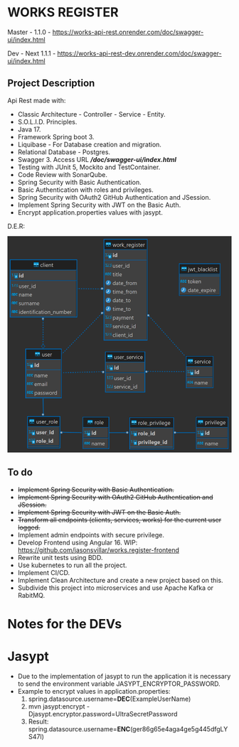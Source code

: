 # WORKS REGISTER
Master - 1.1.0 - https://works-api-rest.onrender.com/doc/swagger-ui/index.html

Dev - Next 1.1.1 - https://works-api-rest-dev.onrender.com/doc/swagger-ui/index.html

## Project Description

Api Rest made with:
- Classic Architecture - Controller - Service - Entity.
- S.O.L.I.D. Principles.
- Java 17.
- Framework Spring boot 3.
- Liquibase - For Database creation and migration.
- Relational Database - Postgres.
- Swagger 3. Access URL _**/doc/swagger-ui/index.html**_
- Testing with JUnit 5, Mockito and TestContainer.
- Code Review with SonarQube.
- Spring Security with Basic Authentication.
- Basic Authentication with roles and privileges.
- Spring Security with OAuth2 GitHub Authentication and JSession.
- Implement Spring Security with JWT on the Basic Auth.
- Encrypt application.properties values with jasypt.

D.E.R:

<img alt="der" src="readme/der.png" title="der" width="600"/>

## To do

- ~~Implement Spring Security with Basic Authentication.~~
- ~~Implement Spring Security with OAuth2 GitHub Authentication and JSession.~~
- ~~Implement Spring Security with JWT on the Basic Auth.~~
- ~~Transform all endpoints (clients, services, works) for the current user logged.~~
- Implement admin endpoints with secure privilege.
- Develop Frontend using Angular 16. WIP: https://github.com/jasonsvillar/works.register-frontend
- Rewrite unit tests using BDD.
- Use kubernetes to run all the project.
- Implement CI/CD.
- Implement Clean Architecture and create a new project based on this.
- Subdivide this project into microservices and use Apache Kafka or RabitMQ.

# Notes for the DEVs
# Jasypt
 - Due to the implementation of jasypt to run the application it is necessary to send the environment variable JASYPT_ENCRYPTOR_PASSWORD.
 - Example to encrypt values in application.properties:
   1. spring.datasource.username=**DEC**(ExampleUserName)
   2. mvn jasypt:encrypt -Djasypt.encryptor.password=UltraSecretPassword
   3. Result: spring.datasource.username=**ENC**(ger86g65e4aga4ge5g445dfgLYS47l)